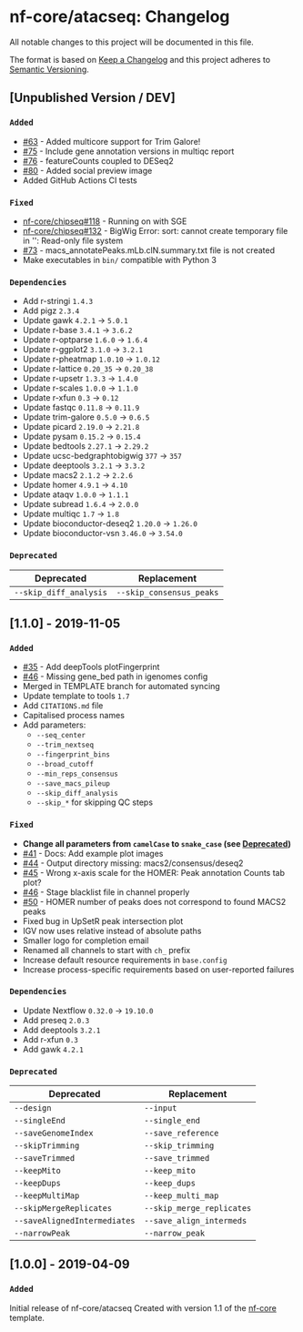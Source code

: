 # nf-core/atacseq: Changelog

All notable changes to this project will be documented in this file.

The format is based on [Keep a Changelog](http://keepachangelog.com/en/1.0.0/)
and this project adheres to [Semantic Versioning](http://semver.org/spec/v2.0.0.html).

## [Unpublished Version / DEV]

### `Added`

* [#63](https://github.com/nf-core/atacseq/issues/63) - Added multicore support for Trim Galore!
* [#75](https://github.com/nf-core/atacseq/issues/75) - Include gene annotation versions in multiqc report
* [#76](https://github.com/nf-core/atacseq/issues/76) - featureCounts coupled to DESeq2
* [#80](https://github.com/nf-core/atacseq/pull/80) - Added social preview image
* Added GitHub Actions CI tests

### `Fixed`

* [nf-core/chipseq#118](https://github.com/nf-core/chipseq/issues/118) - Running on with SGE
* [nf-core/chipseq#132](https://github.com/nf-core/chipseq/issues/132) - BigWig Error: sort: cannot create temporary file in '': Read-only file system
* [#73](https://github.com/nf-core/atacseq/issues/73) - macs_annotatePeaks.mLb.clN.summary.txt file is not created
* Make executables in `bin/` compatible with Python 3

### `Dependencies`

* Add r-stringi `1.4.3`
* Add pigz `2.3.4`
* Update gawk `4.2.1` -> `5.0.1`
* Update r-base `3.4.1` -> `3.6.2`
* Update r-optparse `1.6.0` -> `1.6.4`
* Update r-ggplot2 `3.1.0` -> `3.2.1`
* Update r-pheatmap `1.0.10` -> `1.0.12`
* Update r-lattice `0.20_35` -> `0.20_38`
* Update r-upsetr `1.3.3` -> `1.4.0`
* Update r-scales `1.0.0` -> `1.1.0`  
* Update r-xfun `0.3` -> `0.12`
* Update fastqc `0.11.8` -> `0.11.9`
* Update trim-galore `0.5.0` -> `0.6.5`
* Update picard `2.19.0` -> `2.21.8`
* Update pysam `0.15.2` -> `0.15.4`
* Update bedtools `2.27.1` -> `2.29.2`
* Update ucsc-bedgraphtobigwig `377` -> `357`
* Update deeptools `3.2.1` -> `3.3.2`
* Update macs2 `2.1.2` -> `2.2.6`
* Update homer `4.9.1` -> `4.10`
* Update ataqv `1.0.0` -> `1.1.1`
* Update subread `1.6.4` -> `2.0.0`
* Update multiqc `1.7` -> `1.8`
* Update bioconductor-deseq2 `1.20.0` -> `1.26.0`
* Update bioconductor-vsn `3.46.0` -> `3.54.0`

### `Deprecated`

| Deprecated                   | Replacement               |
|------------------------------|---------------------------|
| `--skip_diff_analysis`       | `--skip_consensus_peaks`  |

## [1.1.0] - 2019-11-05

### `Added`

* [#35](https://github.com/nf-core/atacseq/issues/35) - Add deepTools plotFingerprint
* [#46](https://github.com/nf-core/atacseq/issues/46) - Missing gene_bed path in igenomes config
* Merged in TEMPLATE branch for automated syncing
* Update template to tools `1.7`
* Add `CITATIONS.md` file
* Capitalised process names
* Add parameters:
  * `--seq_center`
  * `--trim_nextseq`
  * `--fingerprint_bins`
  * `--broad_cutoff`
  * `--min_reps_consensus`
  * `--save_macs_pileup`
  * `--skip_diff_analysis`
  * `--skip_*` for skipping QC steps

### `Fixed`

* **Change all parameters from `camelCase` to `snake_case` (see [Deprecated](#Deprecated))**
* [#41](https://github.com/nf-core/atacseq/issues/41) - Docs: Add example plot images
* [#44](https://github.com/nf-core/atacseq/issues/44) - Output directory missing: macs2/consensus/deseq2
* [#45](https://github.com/nf-core/atacseq/issues/45) - Wrong x-axis scale for the HOMER: Peak annotation Counts tab plot?
* [#46](https://github.com/nf-core/atacseq/issues/46) - Stage blacklist file in channel properly
* [#50](https://github.com/nf-core/atacseq/issues/50) - HOMER number of peaks does not correspond to found MACS2 peaks
* Fixed bug in UpSetR peak intersection plot
* IGV now uses relative instead of absolute paths
* Smaller logo for completion email
* Renamed all channels to start with `ch_` prefix
* Increase default resource requirements in `base.config`
* Increase process-specific requirements based on user-reported failures

### `Dependencies`

* Update Nextflow `0.32.0` -> `19.10.0`
* Add preseq `2.0.3`
* Add deeptools `3.2.1`
* Add r-xfun `0.3`
* Add gawk `4.2.1`

### `Deprecated`

| Deprecated                   | Replacement               |
|------------------------------|---------------------------|
| `--design`                   | `--input`                 |
| `--singleEnd`                | `--single_end`            |
| `--saveGenomeIndex`          | `--save_reference`        |
| `--skipTrimming`             | `--skip_trimming`         |
| `--saveTrimmed`              | `--save_trimmed`          |
| `--keepMito`                 | `--keep_mito`             |
| `--keepDups`                 | `--keep_dups`             |
| `--keepMultiMap`             | `--keep_multi_map`        |
| `--skipMergeReplicates`      | `--skip_merge_replicates` |
| `--saveAlignedIntermediates` | `--save_align_intermeds`  |
| `--narrowPeak`               | `--narrow_peak`           |

## [1.0.0] - 2019-04-09

### `Added`

Initial release of nf-core/atacseq
Created with version 1.1 of the [nf-core](http://nf-co.re/) template.
